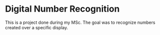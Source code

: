 # Digital Number Recognition

This is a project done during my MSc. The goal was to recognize numbers created over a specific display.
